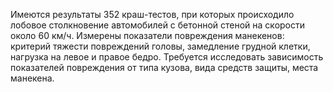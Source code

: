 Имеются результаты 352 краш-тестов, при которых происходило лобовое столкновение автомобилей с бетонной стеной на скорости около 60 км/ч. Измерены показатели повреждения манекенов: критерий тяжести повреждений головы, замедление грудной клетки, нагрузка на левое и правое бедро.
Требуется исследовать зависимость показателей повреждения от типа кузова, вида средств защиты, места манекена.
